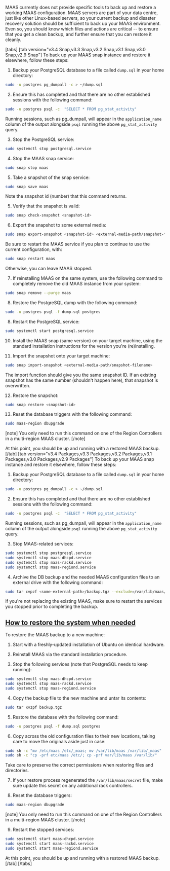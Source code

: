 <!-- How to back up MAAS -->
MAAS currently does not provide specific tools to back up and restore a working MAAS configuration. MAAS servers are part of your data centre, just like other Linux-based servers, so your current backup and disaster recovery solution should be sufficient to back up your MAAS environment.  Even so, you should know which files and actions are critical -- to ensure that you get a clean backup, and further ensure that you can restore it cleanly.

[tabs]
[tab version="v3.4 Snap,v3.3 Snap,v3.2 Snap,v3.1 Snap,v3.0 Snap,v2.9 Snap"]
To back up your MAAS snap instance and restore it elsewhere, follow these steps:

1. Backup your PostgreSQL database to a file called `dump.sql` in your home directory:

``` bash
sudo -u postgres pg_dumpall -c > ~/dump.sql
```

2. Ensure this has completed and that there are no other established sessions with the following command:

``` bash
sudo -u postgres psql -c  "SELECT * FROM pg_stat_activity"
```
Running sessions, such as pg_dumpall, will appear in the `application_name` column of the output alongside `psql` running the above `pg_stat_activity` query.

3. Stop the PostgreSQL service:

```bash
sudo systemctl stop postgresql.service
```
4. Stop the MAAS snap service:

```bash
sudo snap stop maas
```

5. Take a snapshot of the snap service:

```bash
sudo snap save maas
```

Note the snapshot id (number) that this command returns.

5. Verify that the snapshot is valid:

```bash
sudo snap check-snapshot <snapshot-id>
```

6. Export the snapshot to some external media:

```bash
sudo snap export-snapshot <snapshot-id> <external-media-path/snapshot-filename>
```

Be sure to restart the MAAS service if you plan to continue to use the current configuration, with:

```bash
sudo snap restart maas
```

Otherwise, you can leave MAAS stopped.

7. If reinstalling MAAS on the same system, use the following command to completely remove the old MAAS instance from your system:

```bash
sudo snap remove --purge maas
```

8. Restore the PostgreSQL dump with the following command:

```bash
sudo -u postgres psql -f dump.sql postgres
```
8. Restart the PostgreSQL service:

```bash
sudo systemctl start postgresql.service
```

10. Install the MAAS snap (same version) on your target machine, using the standard installation instructions for the version you're (re)installing.

11. Import the snapshot onto your target machine:

```bash
sudo snap import-snapshot <external-media-path/snapshot-filename>
```

The import function should give you the same snapshot ID.  If an existing snapshot has the same number (shouldn't happen here), that snapshot is overwritten.

12. Restore the snapshot:

```bash
sudo snap restore <snapshot-id>
```

13. Reset the database triggers with the following command:

```bash
sudo maas-region dbupgrade
```
[note]
You only need to run this command on one of the Region Controllers in a multi-region MAAS cluster.
[/note]

At this point, you should be up and running with a restored MAAS backup.
[/tab]
[tab version="v3.4 Packages,v3.3 Packages,v3.2 Packages,v3.1 Packages,v3.0 Packages,v2.9 Packages"]
To back up your MAAS snap instance and restore it elsewhere, follow these steps:

1. Backup your PostgreSQL database to a file called `dump.sql` in your home directory:

``` bash
sudo -u postgres pg_dumpall -c > ~/dump.sql
```

2. Ensure this has completed and that there are no other established sessions with the following command:

``` bash
sudo -u postgres psql -c  "SELECT * FROM pg_stat_activity"
```
Running sessions, such as pg_dumpall, will appear in the `application_name` column of the output alongside `psql` running the above `pg_stat_activity` query.

3. Stop MAAS-related services:

```bash
sudo systemctl stop postgresql.service
sudo systemctl stop maas-dhcpd.service
sudo systemctl stop maas-rackd.service
sudo systemctl stop maas-regiond.service
```

4. Archive the DB backup and the needed MAAS configuration files to an external drive with the following command:

``` bash
sudo tar cvpzf <some-external-path>/backup.tgz --exclude=/var/lib/maas/boot-resources /etc/maas /var/lib/maas ~/dump.sql
```

If you're not replacing the existing MAAS, make sure to restart the services you stopped prior to completing the backup.

<a href="#heading--restore-files"><h2 id="heading--restore-files">How to restore the system when needed</h2></a>

To restore the MAAS backup to a new machine:

1. Start with a freshly-updated installation of Ubuntu on identical hardware.

2. Reinstall MAAS via the standard installation procedure.

3. Stop the following services (note that PostgreSQL needs to keep running):

```bash
sudo systemctl stop maas-dhcpd.service
sudo systemctl stop maas-rackd.service
sudo systemctl stop maas-regiond.service
```

4. Copy the backup file to the new machine and untar its contents:

```bash
sudo tar xvzpf backup.tgz
```

5. Restore the database with the following command:

``` bash
sudo -u postgres psql -f dump.sql postgres
```

6. Copy across the old configuration files to their new locations, taking care to move the originals aside just in case:

```bash
sudo sh -c "mv /etc/maas /etc/_maas; mv /var/lib/maas /var/lib/_maas"
sudo sh -c "cp -prf etc/maas /etc/; cp -prf var/lib/maas /var/lib/"
```
Take care to preserve the correct permissions when restoring files and directories.

7. If your restore process regenerated the `/var/lib/maas/secret` file, make sure update this secret on any additional rack controllers.

8. Reset the database triggers:

``` bash
sudo maas-region dbupgrade
```

[note]
You only need to run this command on one of the Region Controllers in a multi-region MAAS cluster.
[/note]

9. Restart the stopped services:

```bash
sudo systemctl start maas-dhcpd.service
sudo systemctl start maas-rackd.service
sudo systemctl start maas-regiond.service
```

At this point, you should be up and running with a restored MAAS backup.
[/tab]
[/tabs]
